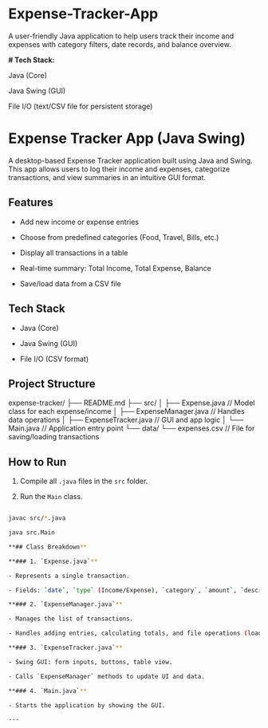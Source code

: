 # Expense-Tracker-App

A user-friendly Java application to help users track their income and expenses with category filters, date records, and balance overview.

**# Tech Stack:**

Java (Core)

Java Swing (GUI)

File I/O (text/CSV file for persistent storage)

# Expense Tracker App (Java Swing)

A desktop-based Expense Tracker application built using Java and Swing. This app allows users to log their income and expenses, categorize transactions, and view summaries in an intuitive GUI format.

## Features

- Add new income or expense entries

- Choose from predefined categories (Food, Travel, Bills, etc.)

- Display all transactions in a table

- Real-time summary: Total Income, Total Expense, Balance

- Save/load data from a CSV file


## Tech Stack

- Java (Core)

- Java Swing (GUI)

- File I/O (CSV format)


## Project Structure

expense-tracker/ ├── README.md ├── src/ │ ├── Expense.java // Model class for each expense/income │ ├── ExpenseManager.java // Handles data operations │ ├── ExpenseTracker.java // GUI and app logic │ └── Main.java // Application entry point └── data/ └── expenses.csv // File for saving/loading transactions

## How to Run

1. Compile all `.java` files in the `src` folder.

2. Run the `Main` class.

```bash

javac src/*.java

java src.Main

**## Class Breakdown**

**### 1. `Expense.java`**

- Represents a single transaction.

- Fields: `date`, `type` (Income/Expense), `category`, `amount`, `description`.

**### 2. `ExpenseManager.java`**

- Manages the list of transactions.

- Handles adding entries, calculating totals, and file operations (load/save CSV).

**### 3. `ExpenseTracker.java`**

- Swing GUI: form inputs, buttons, table view.

- Calls `ExpenseManager` methods to update UI and data.

**### 4. `Main.java`**

- Starts the application by showing the GUI.

---
